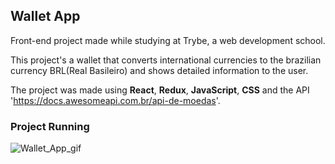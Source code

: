 ## Wallet App

Front-end project made while studying at Trybe, a web development school.

This project's a wallet that converts international currencies to the brazilian currency BRL(Real Basileiro) and shows detailed information to the user.

The project was made using __React__, __Redux__, __JavaScript__, __CSS__ and the API 'https://docs.awesomeapi.com.br/api-de-moedas'.

### Project Running

![Wallet_App_gif](https://user-images.githubusercontent.com/88805423/156641258-7c2c428d-4638-4756-8b96-696784c0858f.gif)
